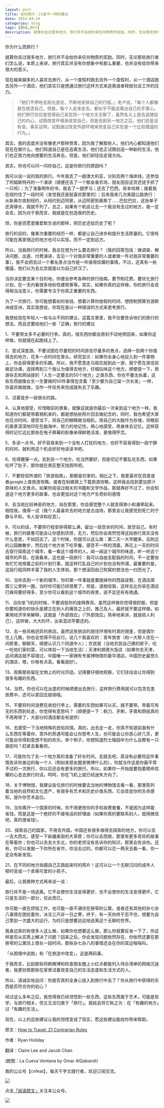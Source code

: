 ```yaml
---
layout: post
title: 如何旅行：21条不一样的建议
date: 2014-04-24
categories: blog
tags: [翻译,旅行]
description: 就算你去过很多地方，旅行并不会给你来任何物质的奖励，同时，无论那些旅行者们怎么说，本质上来讲，旅行其实并没有你想象中有那么重要，也并没有给你带来很大的意义。
---
```





你为什么而旅行？

就算你去过很多地方，旅行并不会给你来任何物质的奖励，同时，无论那些旅行者们怎么说，本质上来讲，旅行其实并没有你想象中有那么重要，也并没有给你带来很大的意义。

现在越来越多的人喜欢去旅行，从一个度假村跑去另外一个度假村，从一个酒店跑去另外一个酒店，他们其实只是想通过旅行这样方式来逃离或者释放社会工作的压力。

>「她们不停地去观光游览，不断地安排自己的行程。」老卢说，「每个人都像是在放逐自己，但是，每个人走来走去，都似乎不能逃离出自己的手掌心。他们旅行仅仅是觉得自己呆在同一个地方太无聊了，虽然名义上是去追随自己的内心，试图改变环境来改变自己，但是去到另一地方之后，他们还是没有变。事实证明，试图通过改变外部环境来改变自己实在是一个比较傻逼的行为。」

其实，我的态度并没有像老卢那样愤青，因为我了解那些人，他们内心都知道他们现在在做什么，他们知道自己是在逃离生活，他们也正试图创造一种新的生活，他们也正努力地向想要的生活奔去，但是，他们却往往走错方向。

其实，你也可以问一问你自己，这是你旅行的原因吗？

我可以说一说的我的旅行。今年我去了一趟澳大利亚，分别去两个海岸线，还参加了阿姆斯特丹的一个演讲（顺便还去了一个郁金香农场，朋友田目这货还徒手抓了一只鸡）；为了准备明年的书，我去了一趟罗马；还去了巴西，哥本哈根；接着我在纽约住了一段时间（发觉我还是挺喜欢那里的）；后来我来几次美国公路旅行：从新奥尔良到纽约，从纽约到迈阿密，从迈阿密到奥斯丁……巴拉巴拉，这张单子还真够长，我就不列了。总之，如果有个机会让去一个我没有去过的地方，我一定会去，因为对于我而言，我就是在创造我的历史。

但，你是否愿意像爱默生说的那样，把历史还给历史了呢？

旅行的目的，像某次重要的经历一样，都是让自己进步和提升生活质量的。它很有可能在离家很近的地方也可以实现，而不一定到远方。

所以，当我旅行的时候，我总在想为什么要去旅行？（我的回答包括：做调查、解决问题、出差、付费演讲，去见一个对我非常重要的人或者做一件对我非常重要的事）。我不会把去过一个著名景点当作是一件值得炫耀的事情，不过，还真有一些傻逼，他们以为去北京就是以为自己好汉了。

当你决定要去某个目的地，你便会参考各种的旅行指南。要节制花费，要优化旅行计划，在一天内看很多地标性建筑等等。其实，如果你真的这样做，你的旅行会变得相当没意义，你需要专注于你真正重要的东西。

为了一次旅行，你可能想着如何省钱、想着计算你放假的时间、想控制预算穷游欧洲或亚洲，其实我想说，你现在是以一种错误的方式来思考旅行。

我想给现在年轻人一些与众不同的建议，这篇文章里，我不仅要告诉他们的旅行的想法，而且还要给他们一些「正确」旅行的建议


1、不要带太多不必要的行李。真的，很东西你都会原封不动地带回来，如果你这样做，你就错在起跑线上了。

2、尝试深度游。不要试图在尽量短的时间游览尽量多的景点，选择一到两个你值得去的地方，花多一点时间在里头。研究显示：如果你全身心地投入到一件事物上，你会获得更多的乐趣。所以，我不愿意走马观花般到此一游，我宁愿在游览前做足功课，选择两到三个我认为值得去地方，仔细玩味这个地方。顺便提一下，旅游杂志和网站提的「人生一定要去的50个地方」之类东西，你也不要太执着，这些东西就像女生一生要做的50件事情包含着「至少要为自己留一次长发」一样，你喜欢做就做，当作一件任务来完成就失去了乐趣。

3、试着徒步一段很长的路。

4、认真地感受，珍惜眼前的景象，就像这就是你最后一次来到这个地方一样。我知道你们都是带着相机来的，都是想拍些照片回去做纪念的，同时，我也希望大家也花点时间，感受当下，将自己的眼睛做当相机，用自己的大脑作为存储，将眼前的美景深深地印在在脑海中，努力的地记住，用心地感受，用身体去记忆。这样获得的记忆远比那些在电子屏幕的影像来得鲜艳活泼，更值得怀念。

5、多读一点书。好不容易来到一个没有人打扰的地方，也好不容易得到一段宁静的时间，就利用这个机会好好地读读书吧。

6、吃得健康一点。去到另一个地方，吃当然要好，但是切记不要乱吃东西，如果吃坏了肚子，那你就在景区整天找厕所吧。

7、不要轻信所谓的「旅游指南」，那都是坑爹的。相比之下，我更喜欢在百度或者google上查旅游攻略，或者在蚂蜂窝上下载旅游攻略，这样我会找到更加原汁原味的人文景点。如果你阅读过相关的书籍和文学作品，那就再好不过了，你会知道这个地方更多的故事，也会更加对这个地方产生奇妙的感情

8、去当地比较神圣的地方，站在那里，你会感觉整个人就变得渺小和谦卑起来。相信我，值得一试（我个人最喜欢去的地方是古战场，那里会让我感觉到死亡的宁静与平和，令人安详和叹息）。

9、可以的话，不要将行程安排得那么满，留出一段空余的时间，放空自己。有时候，旅行的疲惫可能会让你感到厌烦，无力，然后你会突然觉得这段旅行其实没有什么意思，不如回去了。这个时候，你就可以这么做：第二天一大早醒来，去附近的公园散散步，然后找个地方坐下吃早餐，感受不一样的清晨，再花上一天的时间去穿行探索这个城市，看一看这个城市的人，闻一闻这个城市的味道，听一听这个城市的声音。在我看来，这也是一段旅行：我可以自由支配我的时间，不一定要匆匆忙忙地按着之前的计划行事，就这样打乱自己的计划也没有所谓，最重要的是，这段行程同样丰富了我的人生体验，那个想滚回自己狗窝的想法也一扫而光了。

10、当你去到一个新的城市，你的第一件事就是要脱掉你的西装皮鞋，在酒店周围三公里转一圈，当时你可能已经很累了，但是，请相信我，这样总比你呆在酒店打麻将要好得多，至少你可以看到这个城市的夜景，说不定还有有艳遇。

11、当你坐飞机的时候，不要调低你的座椅靠背。虽然这样做你觉得很舒服，但是你要知道你的快乐是建立在别人的痛苦之上的，推己及人，最好就不要这样做。如果用经济学来解释，这就是「外部效应」（「外部效应」简单地来讲，就是损人利己），这样做，大大的坏，出来混迟早要还的。

12、去一些风格迥异的旅店。虽然这些旅店的居住环境有时真的很差，但是偶尔住上几晚，你也会觉得不枉此行。说几个我喜欢的：青年旅舍（和一大帮人住在一间房里，聊聊天，顺便认识几个同道中人）；农民居（当地农民自己建的房子，吃一吃他们家的菜，可以体验一下当地生活）；天津利顺德大饭店（如果你去天津，这间酒店就不容错过，中国唯一一家拥有专属博物馆的豪华酒店，中国历史最悠久的酒店，嗯，价格有点高，看看就好）。

13、观察那些留在文物上的时光印迹。记得要仔细地观察，它们往往会让你得到很多有趣的东西。

14、当然，你也可以在出差的时候顺便出去旅行，这样旅行费用就可以包含在差旅费中，还可以拿回去报销哦。

15、不要将时间浪费在收拾行李上。需要的东西如果可以买，就不要带。带着可有无的东西到处走，你觉得有意思吗？（顺便提一下：剃刀、牙刷，牙膏和厕纸真的不用再带了，大部分的酒店都会有提供）

16、去感受一下当地特殊的民俗风情。真的，出去走一走，你真不知道前面有什么东西在等着你，意外的奇遇可能会让你思考人生，也可能会让你恶心好几天，更可能会你得到意想不到的欢乐。举个例子，你想知道烈士陵园中为什么会葬有一只骆驼吗？赶紧去看看呗。

17、可能你为了去一个地方真的准备了好长时间，去就去吧，真没有必要将这件事情告诉你身边的每一个人（例如发朋友圈发微博什么的），你就当作这是你最平常不过的一次旅行，你以后还会有更多的旅行。所以，如果你一开始就要抱着晒命炫耀的心态去旅行的话，呵呵，你在飞机上就已经迷失方向了。

18、关于博物馆，我建议各位旅行的时候要去当地的博物馆去看一看，那里陈列着当地的自然和文化遗产，有很多有艺术和历史价值东西，它会改变你的生命感知，提升你艺术品位。

19、当你离开一个国家的时候，你不用更改你的手机收费套餐，不是因为这样能省钱，而是这是一个绝好的不接电话的好理由（如果你真的要联系别人，就用微信吧，真的很省钱）。

20、探索自己的国家。不用去外国，中国还有很多值得去探索的地方，你可以去一去大西北，感受一下新疆美丽的大草原；你可以去西南，那里有更多奇异的故事在等着你；你也可以去去大东北，你的老师没有告诉你的知识，那里会告诉你。还有，你可以发掘一下你所在省市，你没去过的，你都可以花一两天去看一看，你一定会有新发现。

21、在不同的地方拍摄自己正跳起来时的照片！这可以让一个无聊沉闷的成年人顿时变成一个卖萌可爱的小孩子。

最后，让我换种方式再来谈一谈：

旅行并不是一场逃离。它不会使你生活变得更好，也不会使你的生活变得更坏，它只是生活的一部分，仅此而已。

你可能一直在烦恼工作，也可能一直不满住在狭窄的公寓，或者还有其他的杂七杂八事情在困扰着你，冰冻三尺非一日之寒，终于，有一天你终于忍不住，想要为自己策划一次盛大的远行，为的只是想要远远地逃离这个无聊的世界。

我身边真的有很多人这么做，如果你也想要这么做，那么你就要反省一下了，你这样是否从实质上解决了问题？回来之后，你会发现问题依然存在，你依然还要在那狭窄的公寓住上很长一段时间，那些杂七杂八的事情还会在你的耳边嗡嗡叫。

「从困境中逃脱」和「在旅途中改变」，这是两码事。

于我而言，比起那些将刷微博和检查朋友圈上小红点都能列入待办清单的网络沉迷者，我更钦佩那些在家里试着改变自己的生活态度和生活方式的人。

所以，请诚实地自问：你是否真的全身心投入到旅行中去了？你从旅行中获得的东西是否符合你的初心？

经过这么多年之后，我觉得我已经领悟到一些东西，这些东西属于艺术，可能是哲学，与旅行相关，但又无法归类于「旅行」。我姑且将它称之为：在「有趣的地方」过「有趣的生活」。

现在，以上的这些建议让我的领悟变成了现实，愿这些建议能给你带来帮助。


原文：[How to Travel: 21 Contrarian Rules](http://fourhourworkweek.com/2013/07/14/how-to-travel-21-contrarian-rules/)

作者：Ryan Holiday

翻译：Claire Lee and Jacob Chan

(题图：La Cueva Ventana by Omar AlQabandi）

我的公众号【cnfeat】，每天千字文践行者，欢迎订阅交流。

![](http://cnfeat.qiniudn.com/%E7%AD%BE%E5%90%8D.png)

点击[「阅读原文」](http://mp.weixin.qq.com/s?__biz=MzA4MTQ0NDQxNg==&mid=200320608&idx=1&sn=0156368e9ddd0cd638e371d127ddb2ed&uin=MTgwMjY4MjE0MA%3D%3D)关注本公众号。

![](http://cnfeat.qiniudn.com/%E5%9B%BE%E5%83%8F%202014-03-27-00-56.png)




